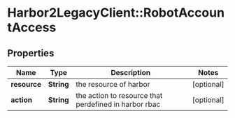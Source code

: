 # Harbor2LegacyClient::RobotAccountAccess

## Properties
Name | Type | Description | Notes
------------ | ------------- | ------------- | -------------
**resource** | **String** | the resource of harbor | [optional] 
**action** | **String** | the action to resource that perdefined in harbor rbac | [optional] 


